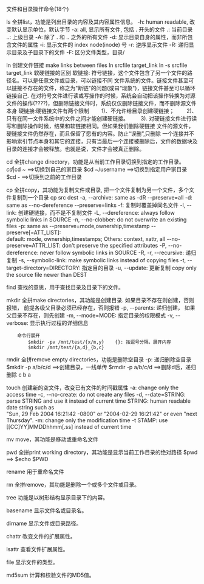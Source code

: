文件和目录操作命令(18个)

ls  全拼list，功能是列出目录的内容及其内容属性信息。
    -h: human readable, 改变默认显示单位，默认字节
    -a: all, 显示所有文件, 包括 . 开头的文件
        .: 当前目录
        ..: 上级目录
    -A: 除了 . 和 .. 之外的所有文件
    -d: 显示目录自身的属性，而非所包含文件的属性
    -i: 显示文件的 index node(inode) 号
    -r: 逆序显示文件
    -R: 递归显示目录及子目录下的文件
    -F: 区分文件类型，目录/


ln  创建文件链接  make links between files
    ln srcfile target_link
    ln -s srcfile target_link
    软硬链接的区别
        软链接: 符号链接，这个文件包含了另一个文件的路径名。可以是任意文件或目录，可以链接不同
              文件系统的文件。链接文件甚至可以链接不存在的文件，称之为"断链"的问题(或曰“现象")，链接文件甚至可以循环链接自己. 在对符号文件进行读或写操作的时候，系统会自动把该操作转换为对源文件的操作(????)，但删除链接文件时，系统仅仅删除链接文件，而不删除源文件本身
        硬链接:硬链接文件有两个限制
            　　1)、不允许给目录创建硬链接；
            　　2)、只有在同一文件系统中的文件之间才能创建硬链接。
            　　3). 对硬链接文件进行读写和删除操作时候，结果和软链接相同。但如果我们删除硬链接
                    文件的源文件，硬链接文件仍然存在，而且保留了愿有的内容。防止“误删”,只删除
                    一个连接并不影响索引节点本身和其它的连接，只有当最后一个连接被删除后，文件的数据块及目录的连接才会被释放。也就是说，文件才会被真正删除。


cd  全拼change directory，功能是从当前工作目录切换到指定的工作目录。
    $cd   |$cd ~  ==>切换到自己的家目录      $cd ~/username   ==>切换到指定用户家目录
    $cd -   ==>切换到之前的工作目录

cp  全拼copy，其功能为复制文件或目录, 把一个文件复制为另一个文件，多个文件复制到一个目录
    cp src dest
        -a, --archive: same as -dR --preserve=all
        -d: same as --no-dereference    --preserve=links
        -f: 复制时覆盖掉同名文件
        -l, --link: 创建硬链接，而不是不复制文件
        -L, --dereference: always follow symbolic links in SOURCE
        -n, --no-clobber: do not overwrite an existing files
        -p: same as --preserve=mode,ownership,timestamp
        --preserve[=ATT_LIST]:  
                default: mode, ownership,timestamps;
                Others:  context, xattr, all
        --no-preserve=ATTR_LIST: don't preserve the specified attributes
        -P, --no-dereference: never follow symbolic links in SOURCE
        -R, -r, --recursive: 递归复制
        -s, --symbolic-link: make symbolic links instead of copying files
        -t, --target-directory=DIRECTORY: 指定目的目录
        -u, --update: 更新复制 copy only the source file newer than DEST




find    查找的意思，用于查找目录及目录下的文件。

mkdir   全拼make directories，其功能是创建目录. 如果目录不存在则创建，否则报错，
        前提各级父目录必须已经存在，否则报错
        -p, --parents: 递归创建， 如果父目录不存在，则先创建
        -m, --mode=MODE: 指定目录的权限模式
        -v, --verbose: 显示执行过程的详细信息

        命令行展开
            $mkdir -pv /mnt/test/{x/m,y}    {}: 按逗号分隔，展开内容
            $mkdir /mnt/test/{a,d}_{b,c}

rmdir   全拼remove empty directories，功能是删除空目录
        -p: 递归删除空目录
        $mkdir -p a/b/c/d   ==>创建目录，一线单传
        $rmdir -p a/b/c/d   ==>删除d后，递归删除 c b a

touch       创建新的空文件，改变已有文件的时间戳属性
        -a: change only the access time
        -c, --no-create: do not create any files
        -d, --date=STRING: parse STRING and use it instead of current time
                STRING:  human  readable  date  string such  as  
                    "Sun, 29 Feb 2004 16:21:42 -0800" or "2004-02-29 16:21:42"
                    or even "next Thursday".
        -m: change only the modification time
        -t STAMP: use [[CC]YY]MMDDhhmm[.ss] instead of current time

mv  move，其功能是移动或重命名文件

pwd 全拼print working directory，其功能是显示当前工作目录的绝对路径
    $pwd   ==> $echo $PWD

rename  用于重命名文件

rm  全拼remove，其功能是删除一个或多个文件或目录。





tree        功能是以树形结构显示目录下的内容。

basename    显示文件名或目录名。

dirname     显示文件或目录路径。

chattr      改变文件的扩展属性。

lsattr      查看文件扩展属性。

file        显示文件的类型。

md5sum      计算和校验文件的MD5值。
